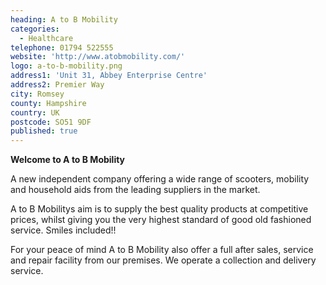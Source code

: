 ```yaml
---
heading: A to B Mobility
categories:
  - Healthcare
telephone: 01794 522555
website: 'http://www.atobmobility.com/'
logo: a-to-b-mobility.png
address1: 'Unit 31, Abbey Enterprise Centre'
address2: Premier Way
city: Romsey
county: Hampshire
country: UK
postcode: SO51 9DF
published: true
---
```


**Welcome to A to B Mobility**

A new independent company offering a wide range of scooters, mobility and household aids from the leading suppliers in the market.

A to B Mobilitys aim is to supply the best quality products at competitive prices, whilst giving you the very highest standard of good old fashioned service. Smiles included!!

For your peace of mind A to B Mobility also offer a full after sales, service and repair facility from our premises. We operate a collection and delivery service.
